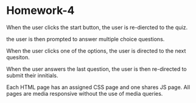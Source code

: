 # Homework-4

When the user clicks the start button, the user is re-diercted to the quiz. 

the user is then prompted to answer multiple choice questions.

When the user clicks one of the options, the user is directed to the next quesiton. 

When the user answers the last question, the user is then re-directed to submit their innitials. 

Each HTML page has an assigned CSS page and one shares JS page. All pages are media responsive without the use of media queries. 